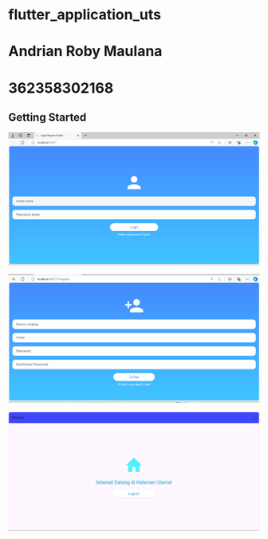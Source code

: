 # flutter_application_uts

# Andrian Roby Maulana
# 362358302168

## Getting Started
![alt text](<Screenshot 2024-10-25 001900.png>)

![alt text](<Screenshot 2024-10-25 002058.png>)

![alt text](<Screenshot 2024-10-25 002017.png>)


